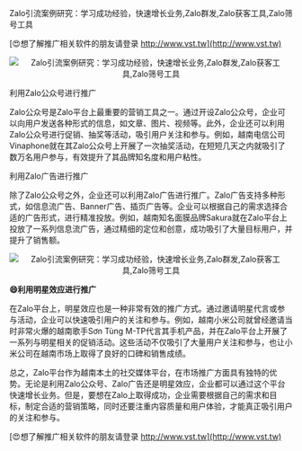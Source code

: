 Zalo引流案例研究：学习成功经验，快速增长业务,Zalo群发,Zalo获客工具,Zalo筛号工具

[😍想了解推广相关软件的朋友请登录 http://www.vst.tw](http://www.vst.tw)

 <center><img src="https://vst.tw/MP4/tuiguang/png/4.png" alt="Zalo引流案例研究：学习成功经验，快速增长业务,Zalo群发,Zalo获客工具,Zalo筛号工具"></center>

利用Zalo公众号进行推广

Zalo公众号是Zalo平台上最重要的营销工具之一。通过开设Zalo公众号，企业可以向用户发送各种形式的信息，如文章、图片、视频等。此外，企业还可以利用Zalo公众号进行促销、抽奖等活动，吸引用户关注和参与。例如，越南电信公司Vinaphone就在其Zalo公众号上开展了一次抽奖活动，在短短几天之内就吸引了数万名用户参与，有效提升了其品牌知名度和用户粘性。

利用Zalo广告进行推广

除了Zalo公众号之外，企业还可以利用Zalo广告进行推广。Zalo广告支持多种形式，如信息流广告、Banner广告、插页广告等。企业可以根据自己的需求选择合适的广告形式，进行精准投放。例如，越南知名面膜品牌Sakura就在Zalo平台上投放了一系列信息流广告，通过精细的定位和创意，成功吸引了大量目标用户，并提升了销售额。

 <center><img src="https://vst.tw/MP4/tuiguang/png/2.png" alt="Zalo引流案例研究：学习成功经验，快速增长业务,Zalo群发,Zalo获客工具,Zalo筛号工具"></center>

**😄利用明星效应进行推广**

在Zalo平台上，明星效应也是一种非常有效的推广方式。通过邀请明星代言或参与活动，企业可以快速吸引用户的关注和参与。例如，越南小米公司就曾经邀请当时非常火爆的越南歌手Sơn Tùng M-TP代言其手机产品，并在Zalo平台上开展了一系列与明星相关的促销活动。这些活动不仅吸引了大量用户关注和参与，也让小米公司在越南市场上取得了良好的口碑和销售成绩。

总之，Zalo平台作为越南本土的社交媒体平台，在市场推广方面具有独特的优势。无论是利用Zalo公众号、Zalo广告还是明星效应，企业都可以通过这个平台快速增长业务。但是，要想在Zalo上取得成功，企业需要根据自己的需求和目标，制定合适的营销策略，同时还要注重内容质量和用户体验，才能真正吸引用户的关注和参与。

[😍想了解推广相关软件的朋友请登录 http://www.vst.tw](http://www.vst.tw)



